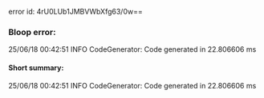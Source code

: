error id: 4rU0LUb1JMBVWbXfg63/0w==
### Bloop error:

25/06/18 00:42:51 INFO CodeGenerator: Code generated in 22.806606 ms
#### Short summary: 

25/06/18 00:42:51 INFO CodeGenerator: Code generated in 22.806606 ms